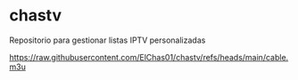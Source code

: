 # chastv
Repositorio para gestionar listas IPTV personalizadas

https://raw.githubusercontent.com/ElChas01/chastv/refs/heads/main/cable.m3u
